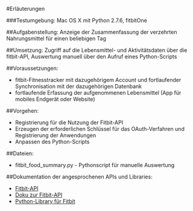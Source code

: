 #Erläuterungen

###Testumgebung: 
Mac OS X mit Python 2.7.6, fitbitOne

##Aufgabenstellung: 
Anzeige der Zusammenfassung der verzehrten Nahrungsmittel für einen beliebigen Tag

##Umsetzung:
Zugriff auf die Lebensmittel- und Aktivitätsdaten über die fitbit-API, Auswertung manuell über den Aufruf eines Python-Scripts

##Voraussetzungen:
* fitbit-Fitnesstracker mit dazugehörigem Account und fortlaufender Synchronisation mit der dazugehörigen Datenbank 
* fortlaufende Erfassung der aufgenommenen Lebensmittel (App für mobiles Endgerät oder Website)

##Vorgehen:
* Registrierung für die Nutzung der Fitbit-API
* Erzeugen der erforderlichen Schlüssel für das OAuth-Verfahren und Registrierung der Anwendungen
* Anpassen des Python-Scripts

##Dateien:
* fitbit_food_summary.py - Pythonscript für manuelle Auswertung

##Dokumentation der angesprochenen APIs und Libraries:
* [Fitbit-API](http://dev.fitbit.com)
* [Doku zur Fitbit-API](https://wiki.fitbit.com/display/API/Fitbit+API)
* [Python-Library für Fitbit](https://pypi.python.org/pypi/fitbit/0.1.0)




